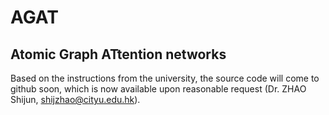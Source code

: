 # AGAT
## Atomic Graph ATtention networks

Based on the instructions from the university, the source code will come to github soon, which is now available upon reasonable request (Dr. ZHAO Shijun, shijzhao@cityu.edu.hk).
